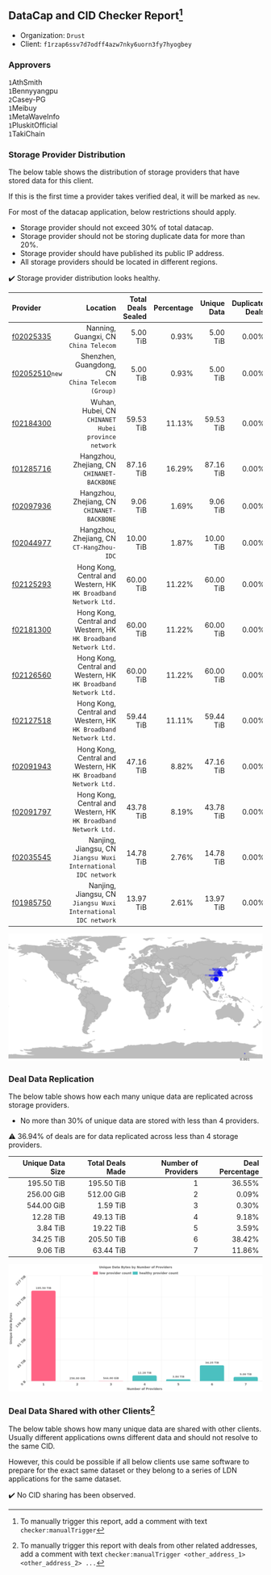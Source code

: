 ## DataCap and CID Checker Report[^1]
 - Organization: `Drust`
 - Client: `f1rzap6ssv7d7odff4azw7nky6uorn3fy7hyogbey`
### Approvers
`1`AthSmith<br/>`1`Bennyyangpu<br/>`2`Casey-PG<br/>`1`Meibuy<br/>`1`MetaWaveInfo<br/>`1`PluskitOfficial<br/>`1`TakiChain

### Storage Provider Distribution
The below table shows the distribution of storage providers that have stored data for this client.

If this is the first time a provider takes verified deal, it will be marked as `new`.

For most of the datacap application, below restrictions should apply.
 - Storage provider should not exceed 30% of total datacap.
 - Storage provider should not be storing duplicate data for more than 20%.
 - Storage provider should have published its public IP address.
 - All storage providers should be located in different regions.

✔️ Storage provider distribution looks healthy.

| Provider                                                    |                                                           Location | Total Deals Sealed | Percentage | Unique Data | Duplicate Deals |
| :---------------------------------------------------------- | -----------------------------------------------------------------: | -----------------: | ---------: | ----------: | --------------: |
| [f02025335](https://filfox.info/en/address/f02025335)       |                           Nanning, Guangxi, CN<br/>`China Telecom` |           5.00 TiB |      0.93% |    5.00 TiB |           0.00% |
| [f02052510](https://filfox.info/en/address/f02052510)`new`  |                Shenzhen, Guangdong, CN<br/>`China Telecom (Group)` |           5.00 TiB |      0.93% |    5.00 TiB |           0.00% |
| [f02184300](https://filfox.info/en/address/f02184300)       |             Wuhan, Hubei, CN<br/>`CHINANET Hubei province network` |          59.53 TiB |     11.13% |   59.53 TiB |           0.00% |
| [f01285716](https://filfox.info/en/address/f01285716)       |                     Hangzhou, Zhejiang, CN<br/>`CHINANET-BACKBONE` |          87.16 TiB |     16.29% |   87.16 TiB |           0.00% |
| [f02097936](https://filfox.info/en/address/f02097936)       |                     Hangzhou, Zhejiang, CN<br/>`CHINANET-BACKBONE` |           9.06 TiB |      1.69% |    9.06 TiB |           0.00% |
| [f02044977](https://filfox.info/en/address/f02044977)       |                       Hangzhou, Zhejiang, CN<br/>`CT-HangZhou-IDC` |          10.00 TiB |      1.87% |   10.00 TiB |           0.00% |
| [f02125293](https://filfox.info/en/address/f02125293)       | Hong Kong, Central and Western, HK<br/>`HK Broadband Network Ltd.` |          60.00 TiB |     11.22% |   60.00 TiB |           0.00% |
| [f02181300](https://filfox.info/en/address/f02181300)       | Hong Kong, Central and Western, HK<br/>`HK Broadband Network Ltd.` |          60.00 TiB |     11.22% |   60.00 TiB |           0.00% |
| [f02126560](https://filfox.info/en/address/f02126560)       | Hong Kong, Central and Western, HK<br/>`HK Broadband Network Ltd.` |          60.00 TiB |     11.22% |   60.00 TiB |           0.00% |
| [f02127518](https://filfox.info/en/address/f02127518)       | Hong Kong, Central and Western, HK<br/>`HK Broadband Network Ltd.` |          59.44 TiB |     11.11% |   59.44 TiB |           0.00% |
| [f02091943](https://filfox.info/en/address/f02091943)       | Hong Kong, Central and Western, HK<br/>`HK Broadband Network Ltd.` |          47.16 TiB |      8.82% |   47.16 TiB |           0.00% |
| [f02091797](https://filfox.info/en/address/f02091797)       | Hong Kong, Central and Western, HK<br/>`HK Broadband Network Ltd.` |          43.78 TiB |      8.19% |   43.78 TiB |           0.00% |
| [f02035545](https://filfox.info/en/address/f02035545)       |  Nanjing, Jiangsu, CN<br/>`Jiangsu Wuxi International IDC network` |          14.78 TiB |      2.76% |   14.78 TiB |           0.00% |
| [f01985750](https://filfox.info/en/address/f01985750)       |  Nanjing, Jiangsu, CN<br/>`Jiangsu Wuxi International IDC network` |          13.97 TiB |      2.61% |   13.97 TiB |           0.00% |

<img src="https://raw.githubusercontent.com/data-preservation-programs/filplus-checker-assets/main/filecoin-project/filecoin-plus-large-datasets/issues/1123/1692417812982.png"/>

### Deal Data Replication
The below table shows how each many unique data are replicated across storage providers.

- No more than 30% of unique data are stored with less than 4 providers.

⚠️ 36.94% of deals are for data replicated across less than 4 storage providers.

| Unique Data Size | Total Deals Made | Number of Providers | Deal Percentage |
| ---------------: | ---------------: | ------------------: | --------------: |
|       195.50 TiB |       195.50 TiB |                   1 |          36.55% |
|       256.00 GiB |       512.00 GiB |                   2 |           0.09% |
|       544.00 GiB |         1.59 TiB |                   3 |           0.30% |
|        12.28 TiB |        49.13 TiB |                   4 |           9.18% |
|         3.84 TiB |        19.22 TiB |                   5 |           3.59% |
|        34.25 TiB |       205.50 TiB |                   6 |          38.42% |
|         9.06 TiB |        63.44 TiB |                   7 |          11.86% |

<img src="https://raw.githubusercontent.com/data-preservation-programs/filplus-checker-assets/main/filecoin-project/filecoin-plus-large-datasets/issues/1123/1692417813684.png"/>

### Deal Data Shared with other Clients[^3]
The below table shows how many unique data are shared with other clients.
Usually different applications owns different data and should not resolve to the same CID.

However, this could be possible if all below clients use same software to prepare for the exact same dataset or they belong to a series of LDN applications for the same dataset.

✔️ No CID sharing has been observed.

[^1]: To manually trigger this report, add a comment with text `checker:manualTrigger`

[^2]: Deals from those addresses are combined into this report as they are specified with `checker:manualTrigger`

[^3]: To manually trigger this report with deals from other related addresses, add a comment with text `checker:manualTrigger <other_address_1> <other_address_2> ...`

